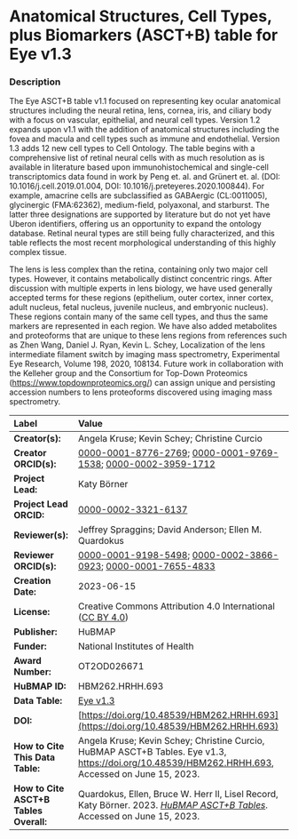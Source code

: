 # Anatomical Structures, Cell Types, plus Biomarkers (ASCT+B) table for Eye v1.3

### Description
The Eye ASCT+B table v1.1 focused on representing key ocular anatomical structures including the neural retina, lens, cornea, iris, and ciliary body with a focus on vascular, epithelial, and neural cell types. Version 1.2 expands upon v1.1 with the addition of anatomical structures including the fovea and macula and cell types such as immune and endothelial. 
Version 1.3 adds 12 new cell types to Cell Ontology.
The table begins with a comprehensive list of retinal neural cells with as much resolution as is available in literature based upon immunohistochemical and single-cell transcriptomics data found in work by Peng et. al. and Grünert et. al. (DOI: 10.1016/j.cell.2019.01.004, DOI: 10.1016/j.preteyeres.2020.100844). For example, amacrine cells are subclassified as GABAergic (CL:0011005), glycinergic (FMA:62362), medium-field, polyaxonal, and starburst.  The latter three designations are supported by literature but do not yet have Uberon identifiers, offering us an opportunity to expand the ontology database. Retinal neural types are still being fully characterized, and this table reflects the most recent morphological understanding of this highly complex tissue. 

The lens is less complex than the retina, containing only two major cell types. However, it contains metabolically distinct concentric rings. After discussion with multiple experts in lens biology, we have used generally accepted terms for these regions (epithelium, outer cortex, inner cortex, adult nucleus, fetal nucleus, juvenile nucleus, and embryonic nucleus). These regions contain many of the same cell types, and thus the same markers are represented in each region. We have also added metabolites and proteoforms that are unique to these lens regions from references such as Zhen Wang, Daniel J. Ryan, Kevin L. Schey, Localization of the lens intermediate filament switch by imaging mass spectrometry, Experimental Eye Research, Volume 198, 2020, 108134. Future work in collaboration with the Kelleher group and the Consortium for Top-Down Proteomics (https://www.topdownproteomics.org/) can assign unique and persisting accession numbers to lens proteoforms discovered using imaging mass spectrometry. 


| Label | Value |
| :------------- |:-------------|
| **Creator(s):** | Angela Kruse; Kevin Schey; Christine Curcio |
| **Creator ORCID(s):** | [0000-0001-8776-2769](https://orcid.org/0000-0001-8776-2769); [0000-0001-9769-1538](https://orcid.org/0000-0001-9769-1538); [0000-0002-3959-1712](https://orcid.org/0000-0002-3959-1712) |
| **Project Lead:** | Katy B&ouml;rner |
| **Project Lead ORCID:** | [0000-0002-3321-6137](https://orcid.org/0000-0002-3321-6137) |
| **Reviewer(s):**| Jeffrey Spraggins; David Anderson; Ellen M. Quardokus|
| **Reviewer ORCID(s):**|[0000-0001-9198-5498](https://orcid.org/0000-0001-9198-5498); [0000-0002-3866-0923](https://orcid.org/0000-0002-3866-0923); [0000-0001-7655-4833](https://orcid.org/0000-0001-7655-4833)|
| **Creation Date:** | 2023-06-15 |
| **License:** | Creative Commons Attribution 4.0 International ([CC BY 4.0](https://creativecommons.org/licenses/by/4.0/)) |
| **Publisher:** | HuBMAP |
| **Funder:** | National Institutes of Health |
| **Award Number:** | OT2OD026671 |
| **HuBMAP ID:** | HBM262.HRHH.693 |
| **Data Table:** |[Eye v1.3](https://cdn.humanatlas.io/hra-releases/v1.4/asct-b/asct-b-vh-eye.csv) |
| **DOI:** | [https://doi.org/10.48539/HBM262.HRHH.693](https://doi.org/10.48539/HBM262.HRHH.693) |
| **How to Cite This Data Table:** |  Angela Kruse; Kevin Schey; Christine Curcio, HuBMAP ASCT+B Tables. Eye v1.3, https://doi.org/10.48539/HBM262.HRHH.693, Accessed on June 15, 2023. |
| **How to Cite ASCT+B Tables Overall:** | Quardokus, Ellen, Bruce W. Herr II, Lisel Record, Katy B&ouml;rner. 2023. [*HuBMAP ASCT+B Tables*](https://humanatlas.io/asctb-tables). Accessed on June 15, 2023.|
